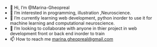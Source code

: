 - 👋 Hi, I’m @Marina-Gheopreal
- 👀 I’m interested in programming, illustration ,Neuroscience.
- 🌱 I’m currently learning web development, python inorder to use it for machine learning and computational neuroscience. 
- 💞️ I’m looking to collaborate with anyone in thier project in web development front or back end inorder to train 
- 📫 How to reach me marina.gheopreal@gmail.com

<!---
Marina-Gheopreal/Marina-Gheopreal is a ✨ special ✨ repository because its `README.md` (this file) appears on your GitHub profile.
You can click the Preview link to take a look at your changes.
--->
